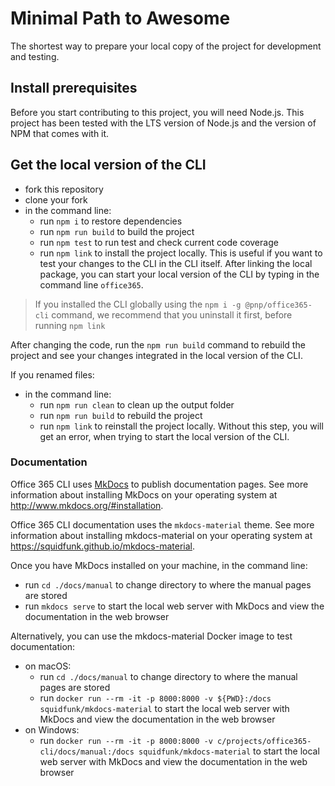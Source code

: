 # Minimal Path to Awesome

The shortest way to prepare your local copy of the project for development and testing.

## Install prerequisites

Before you start contributing to this project, you will need Node.js. This project has been tested with the LTS version of Node.js and the version of NPM that comes with it.

## Get the local version of the CLI

- fork this repository
- clone your fork
- in the command line:
  - run `npm i` to restore dependencies
  - run `npm run build` to build the project
  - run `npm test` to run test and check current code coverage
  - run `npm link` to install the project locally. This is useful if you want to test your changes to the CLI in the CLI itself. After linking the local package, you can start your local version of the CLI by typing in the command line `office365`.

> If you installed the CLI globally using the `npm i -g @pnp/office365-cli` command, we recommend that you uninstall it first, before running `npm link`

After changing the code, run the `npm run build` command to rebuild the project and see your changes integrated in the local version of the CLI.

If you renamed files:

- in the command line:
  - run `npm run clean` to clean up the output folder
  - run `npm run build` to rebuild the project
  - run `npm link` to reinstall the project locally. Without this step, you will get an error, when trying to start the local version of the CLI.

### Documentation

Office 365 CLI uses [MkDocs](http://www.mkdocs.org) to publish documentation pages. See more information about installing MkDocs on your operating system at http://www.mkdocs.org/#installation.

Office 365 CLI documentation uses the `mkdocs-material` theme. See more information about installing mkdocs-material on your operating system at https://squidfunk.github.io/mkdocs-material.

Once you have MkDocs installed on your machine, in the command line:

- run `cd ./docs/manual` to change directory to where the manual pages are stored
- run `mkdocs serve` to start the local web server with MkDocs and view the documentation in the web browser

Alternatively, you can use the mkdocs-material Docker image to test documentation:

- on macOS:
  - run `cd ./docs/manual` to change directory to where the manual pages are stored
  - run `docker run --rm -it -p 8000:8000 -v ${PWD}:/docs squidfunk/mkdocs-material` to start the local web server with MkDocs and view the documentation in the web browser
- on Windows:
  - run `docker run --rm -it -p 8000:8000 -v c/projects/office365-cli/docs/manual:/docs squidfunk/mkdocs-material` to start the local web server with MkDocs and view the documentation in the web browser